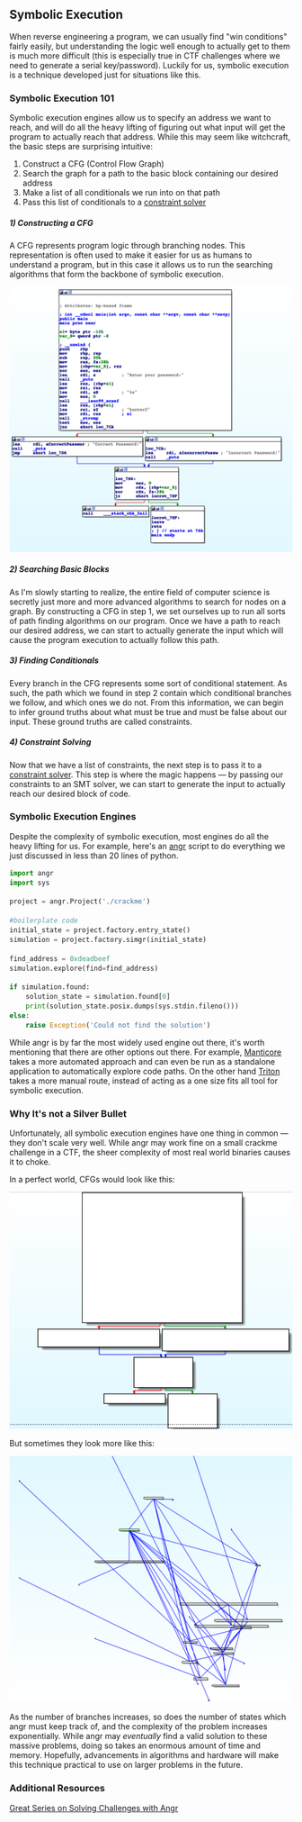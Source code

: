 ## **Symbolic Execution**

When reverse engineering a program, we can usually find "win conditions" fairly easily, but understanding the logic well enough to actually get to them is much more difficult (this is especially true in CTF challenges where we need to generate a serial key/password). Luckily for us, symbolic execution is a technique developed just for situations like this.

### **Symbolic Execution 101**

Symbolic execution engines allow us to specify an address we want to reach, and will do all the heavy lifting of figuring out what input will get the program to actually reach that address. While this may seem like witchcraft, the basic steps are surprising intuitive:

1. Construct a CFG (Control Flow Graph)
2. Search the graph for a path to the basic block containing our desired address
3. Make a list of all conditionals we run into on that path
4. Pass this list of conditionals to a [constraint solver](./constraint_solving.md)



##### **1) Constructing a CFG**

A CFG represents program logic through branching nodes. This representation is often used to make it easier for us as humans to understand a program, but in this case it allows us to run the searching algorithms that form the backbone of symbolic execution.

![](../media/cfg_example.png)



##### 2) Searching Basic Blocks

As I'm slowly starting to realize, the entire field of computer science is secretly just more and more advanced algorithms to search for nodes on a graph. By constructing a CFG in step 1, we set ourselves up to run all sorts of path finding algorithms on our program. Once we have a path to reach our desired address, we can start to actually generate the input which will cause the program execution to actually follow this path.



##### 3) Finding Conditionals

Every branch in the CFG represents some sort of conditional statement. As such, the path which we found in step 2 contain which conditional branches we follow, and which ones we do not. From this information, we can begin to infer ground truths about what must be true and must be false about our input. These ground truths are called constraints.



##### 4) Constraint Solving

Now that we have a list of constraints, the next step is to pass it to a  [constraint solver](./constraint_solving.md). This step is where the magic happens — by passing our constraints to an SMT solver, we can start to generate the input to actually reach our desired block of code.



### Symbolic Execution Engines

Despite the complexity of symbolic execution, most engines do all the heavy lifting for us. For example, here's an [angr](https://github.com/angr/angr) script to do everything we just discussed in less than 20 lines of python.

```python
import angr
import sys

project = angr.Project('./crackme')

#boilerplate code
initial_state = project.factory.entry_state()
simulation = project.factory.simgr(initial_state)

find_address = 0xdeadbeef
simulation.explore(find=find_address)

if simulation.found:
    solution_state = simulation.found[0]
    print(solution_state.posix.dumps(sys.stdin.fileno()))
else:
    raise Exception('Could not find the solution')
```

While angr is by far the most widely used engine out there, it's worth mentioning that there are other options out there. For example, [Manticore](https://github.com/trailofbits/manticore) takes a more automated approach and can even be run as a standalone application to automatically explore code paths. On the other hand [Triton](https://github.com/JonathanSalwan/Triton) takes a more manual route, instead of acting as a one size fits all tool for symbolic execution.



### Why It's not a Silver Bullet

Unfortunately, all symbolic execution engines have one thing in common — they don't scale very well. While angr may work fine on a small crackme challenge in a CTF, the sheer complexity of most real world binaries causes it to choke. 

In a perfect world, CFGs would look like this:

![](../media/clean_cfg.png)

But sometimes they look more like this:

![](../media/messy_cfg.png)

As the number of branches increases, so does the number of states which angr must keep track of, and the complexity of the problem increases exponentially. While angr may *eventually* find a valid solution to these massive problems, doing so takes an enormous amount of time and memory. Hopefully, advancements in algorithms and hardware will make this technique practical to use on larger problems in the future.



### Additional Resources

[Great Series on Solving Challenges with Angr](https://github.com/jakespringer/angr_ctf)
